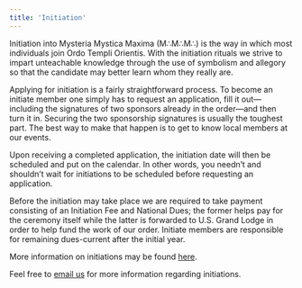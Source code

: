 ```yaml
---
title: 'Initiation'
---
```

<p>Initiation into Mysteria Mystica Maxima <span>(M&there4;M&there4;M&there4;)</span> is the way in which most individuals join Ordo Templi Orientis. With the initiation rituals we strive to impart unteachable knowledge through the use of symbolism and allegory so that the candidate may better learn whom they really are.</p>
<p>Applying for initiation is a fairly straightforward process.  To become an initiate member one simply has to request an application, fill it out&mdash;including the signatures of two sponsors already in the order&mdash;and then turn it in. Securing the two sponsorship signatures is usually the toughest part.  The best way to make that happen is to get to know local members at our events.</p>
<p>Upon receiving a completed application, the initiation date will then be scheduled and put on the calendar.  In other words, you needn’t and shouldn’t wait for initiations to be scheduled before requesting an application.</p>
<p>Before the initiation may take place we are required to take payment consisting of an Initiation Fee and National Dues; the former helps pay for the ceremony itself while the latter is forwarded to U.S. Grand Lodge in order to help fund the work of our order. Initiate members are responsible for remaining dues-current after the initial year.</p>
<p>More information on initiations may be found <a href="http://oto-usa.org/oto/initiation/" target="_blank">here</a>.</p>
<p>Feel free to <a href="mailto:initiations@cruxansata-oto.org">email us</a> for more information regarding initiations.</p><br><br><br>
